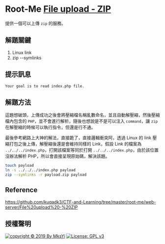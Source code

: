 Root-Me [File upload - ZIP](https://www.root-me.org/en/Challenges/Web-Server/File-upload-ZIP)
===

提供一個可以上傳 `zip` 的服務。

## 解題關鍵
1. Linux link
2. zip ­­--symlinks

## 提示訊息
```
Your goal is to read index.php file.
```

## 解題方法

這題想破頭，上傳成功之後會將壓縮檔名稱亂數命名，並且自動解壓縮，然後壓縮檔內包含的 `PHP`，並不會進行解析，隨後也想說是不是可以注入 `command`，讓 `zip` 在解壓縮的時候可以執行指令，但還是行不通。  

最後參考網路上大神的解法，直接跪了，直接邏輯衝突阿，透過 Linux 的 link 壓縮打包之後上傳，解壓縮後還是會維持同樣的 Link，假設 Link 的檔案為 `../../../index.php`，打開該檔案等同於打開 `../../../index.php`，由於該位置沒辦法解析 PHP，所以會直接呈現原始碼，解決該題。


```bash
touch payload
ln -s ../../../index.php payload
zip --symlinks -r payload.zip payload
```

## Reference
https://github.com/kuqadk3/CTF-and-Learning/tree/master/root-me/web-server/File%20upload%20-%20ZIP

## 授權聲明
[![copyright © 2019 By MksYi](https://img.shields.io/badge/copyright%20©-%202019%20By%20MksYi-blue.svg)](https://mks.tw/)
[![License: GPL v3](https://img.shields.io/badge/License-GPL%20v3-blue.svg)](https://www.gnu.org/licenses/gpl-3.0)
